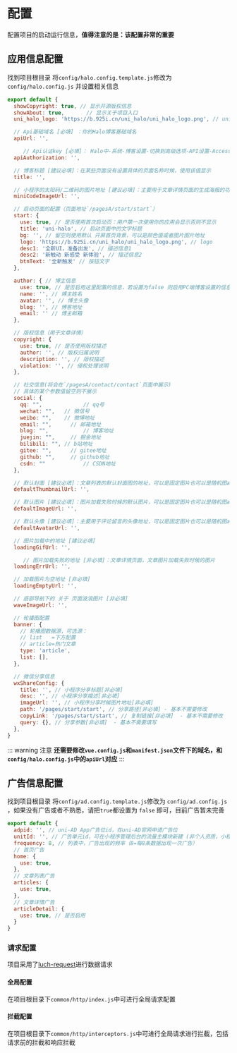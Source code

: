 # 配置

配置项目的启动运行信息，**值得注意的是：该配置非常的重要**

## 应用信息配置

找到项目根目录 将`config/halo.config.template.js`修改为 `config/halo.config.js` 并设置相关信息

```javascript
export default {
  showCopyright: true, // 显示开源版权信息
  showAbout: true, 		 // 显示关于项目入口
  uni_halo_logo: 'https://b.925i.cn/uni_halo/uni_halo_logo.png', // uni-halo的logo

  // Api基础域名 [必填] ：你的Halo博客基础域名
  apiUrl: '',

	 // Api认证key [必填]： Halo中-系统-博客设置-切换到高级选项-API设置-Access key
  apiAuthorization: '',

  // 博客标题 [建议必填]：在某些页面没有设置具体的页面名称时候，使用该值显示
  title: '',

  // 小程序的太阳码/二维码的图片地址 [建议必填]：主要用于文章详情页面的生成海报的功能
  miniCodeImageUrl: '',

  // 启动页面的配置（页面地址`/pagesA/start/start`）
  start: {
    use: true, // 是否使用首次启动页：用户第一次使用你的应用会显示否则不显示
    title: 'uni-halo', // 启动页面中的文字标题
    bg: '', // 留空则使用默认 开屏首页背景，可以是颜色值或者图片图片地址
    logo: 'https://b.925i.cn/uni_halo/uni_halo_logo.png', // logo
    desc1: '全新UI，准备出发', // 描述信息1
    desc2: '新触动 新感受 新体验', // 描述信息2
    btnText: '全新触发' // 按钮文字
  },

  author: { // 博主信息
    use: true, // 是否启用这里配置的信息，若设置为false 则启用PC端博客设置的信息
    name: '', // 博主姓名
    avatar: '', // 博主头像
    blog: '', // 博客地址
    email: '' // 博主邮箱
  },

  // 版权信息（用于文章详情）
  copyright: {
    use: true, // 是否使用版权描述
    author: '', // 版权归属说明
    description: '', // 版权描述
    violation: '', // 侵权处理说明
  },

  // 社交信息(将会在`/pagesA/contact/contact`页面中展示)
  // 具体的某个参数值留空则不展示
  social: {
    qq: "", 		 	// qq号
    wechat: "",   // 微信号
    weibo: "",    // 微博地址
    email: "",		// 邮箱地址
    blog: "",			// 博客地址
    juejin: "",		// 掘金地址
    bilibili: "", // b站地址
    gitee: "",		// gitee地址
    github: "",		// github地址
    csdn: ""			// CSDN地址
  },

  // 默认封面 [建议必填]：文章列表的默认封面图的地址，可以是固定图片也可以是随机图api接口
  defaultThumbnailUrl: '',

  // 默认图片 [建议必填]：图片加载失败时候的默认图片，可以是固定图片也可以是随机图api接口
  defaultImageUrl: '',

  // 默认头像 [建议必填]：主要用于评论留言的头像地址，可以是固定图片也可以是随机图api接口
  defaultAvatarUrl: '',

  // 图片加载中的地址 [建议必填]
  loadingGifUrl: '',

	 // 图片加载失败的地址 [非必填]：文章详情页面，文章图片加载失败时候的图片
  loadingErrUrl: '',

  // 加载图片为空地址 [非必填]
  loadingEmptyUrl: '',

  // 底部导航下的 关于 页面波浪图片 [非必填]
  waveImageUrl: '',

  // 轮播图配置
  banner: {
    // 轮播图数据源，可选源：
    // list   =下方配置
    // article=热门文章
    type: 'article',
    list: [],
  },

  // 微信分享信息
  wxShareConfig: {
    title: '', // 小程序分享标题[非必填]
    desc: '', // 小程序分享描述[非必填]
    imageUrl: '', // 小程序分享时候图片地址[非必填]
    path: '/pages/start/start', // 分享路径[非必填] - 基本不需要修改
    copyLink: '/pages/start/start', // 复制链接[非必填]  - 基本不需要修改
    query: {}, // 分享参数[非必填]  - 基本不需要填写
  },
}
```

::: warning 注意
**还需要修改`vue.config.js`和`manifest.json`文件下的域名，和`config/halo.config.js`中的`apiUrl`对应**
:::

## 广告信息配置

找到项目根目录 将`config/ad.config.template.js`修改为 `config/ad.config.js` ，如果没有广告或者不熟悉，请把`true`都设置为 `false` 即可，目前广告暂未完善

```javascript
export default {
  adpid: '', // uni-AD App广告位id，在uni-AD官网申请广告位
  unitId: '', // 广告单元id，可在小程序管理后台的流量主模块新建 (非个人资质，小程序后台广告主开通申请)
  frequency: 8, // 列表中，广告出现的频率（8=每8条数据出现一次广告）
  // 首页广告
  home: {
    use: true,
  },
  // 文章列表广告
  articles: {
    use: true,
  },
  // 文章详情广告
  articleDetail: {
    use: true, // 是否启用
  }
}
```

### 请求配置

项目采用了[luch-request](https://www.quanzhan.co/luch-request/)进行数据请求

#### 全局配置

在项目根目录下`common/http/index.js`中可进行全局请求配置

#### 拦截配置

在项目根目录下`common/http/interceptors.js`中可进行全局请求进行拦截，包括请求前的拦截和响应拦截
